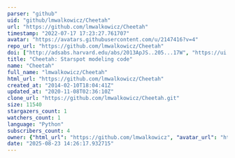 ```yaml
---
parser: "github"
uid: "github/lmwalkowicz/Cheetah"
url: "https://github.com/lmwalkowicz/Cheetah"
timestamp: "2022-07-17 17:23:27.761707"
avatar: "https://avatars.githubusercontent.com/u/2147416?v=4"
repo_url: "https://github.com/lmwalkowicz/Cheetah"
doi: ["http://adsabs.harvard.edu/abs/2013ApJS..205...17W", "https://ui.adsabs.harvard.edu/abs/2014ascl.soft12002W/abstract"]
title: "Cheetah: Starspot modeling code"
name: "Cheetah"
full_name: "lmwalkowicz/Cheetah"
html_url: "https://github.com/lmwalkowicz/Cheetah"
created_at: "2014-02-10T18:04:41Z"
updated_at: "2020-11-08T02:36:10Z"
clone_url: "https://github.com/lmwalkowicz/Cheetah.git"
size: 11540
stargazers_count: 1
watchers_count: 1
language: "Python"
subscribers_count: 4
owner: {"html_url": "https://github.com/lmwalkowicz", "avatar_url": "https://avatars.githubusercontent.com/u/2147416?v=4", "login": "lmwalkowicz", "type": "User"}
date: "2025-08-23 14:26:17.932715"
---
```

